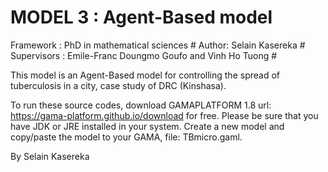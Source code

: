 # MODEL 3 : Agent-Based model                                                                #
Framework : PhD in mathematical sciences                                                    #
Author: Selain Kasereka                                                                     #
Supervisors : Emile-Franc Doungmo Goufo and Vinh Ho Tuong                                   #

This model is an Agent-Based model for controlling the spread of tuberculosis in a city, case study of DRC (Kinshasa).

To run these source codes, download GAMAPLATFORM 1.8 url: https://gama-platform.github.io/download for free. Please be sure that you have JDK or JRE installed in your system. Create a new model and copy/paste the model to your GAMA, file: TBmicro.gaml.

By Selain Kasereka
